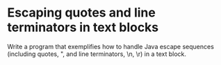 # Escaping quotes and line terminators in text blocks

Write a program that exemplifies how to handle Java escape sequences (including quotes, \", and line terminators, \n,
\r) in a text block.